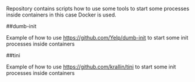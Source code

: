Repository contains scripts how to use 
some tools to start some processes inside containers 
in this case Docker is used.


##dumb-init

Example of how to use https://github.com/Yelp/dumb-init to start some init processes inside containers 


##tini 

Example of how to use https://github.com/krallin/tini to start some init processes inside containers
